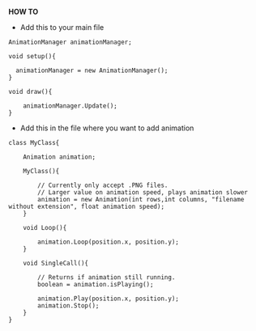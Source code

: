 **HOW TO**
- Add this to your main file
```Processing
AnimationManager animationManager;

void setup(){

  animationManager = new AnimationManager();
}

void draw(){

    animationManager.Update();
}
```
- Add this in the file where you want to add animation
```Processing
class MyClass{

	Animation animation;

	MyClass(){

		// Currently only accept .PNG files.
		// Larger value on animation speed, plays animation slower
		animation = new Animation(int rows,int columns, "filename without extension", float animation speed);
	}

	void Loop(){

		animation.Loop(position.x, position.y);
	}

	void SingleCall(){

		// Returns if animation still running.
		boolean = animation.isPlaying();

		animation.Play(position.x, position.y);
		animation.Stop();
	}
}
```